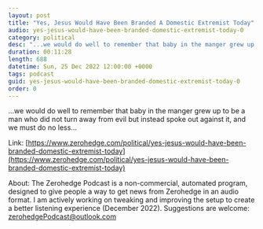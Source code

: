 ```yaml
---
layout: post
title: "Yes, Jesus Would Have Been Branded A Domestic Extremist Today"
audio: yes-jesus-would-have-been-branded-domestic-extremist-today-0
category: political
desc: "...we would do well to remember that baby in the manger grew up to be a man who did not turn away from evil but instead spoke out against it, and we must do no less..."
duration: 00:11:28
length: 688
datetime: Sun, 25 Dec 2022 12:00:00 +0000
tags: podcast
guid: yes-jesus-would-have-been-branded-domestic-extremist-today-0
order: 0
---
```

...we would do well to remember that baby in the manger grew up to be a man who did not turn away from evil but instead spoke out against it, and we must do no less...

Link: [https://www.zerohedge.com/political/yes-jesus-would-have-been-branded-domestic-extremist-today](https://www.zerohedge.com/political/yes-jesus-would-have-been-branded-domestic-extremist-today)

About: The Zerohedge Podcast is a non-commercial, automated program, designed to give people a way to get news from Zerohedge in an audio format.  I am actively working on tweaking and improving the setup to create a better listening experience (December 2022).  Suggestions are welcome: [zerohedgePodcast@outlook.com](mailto:zerohedgePodcast@outlook.com)